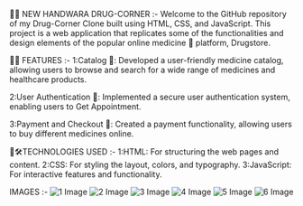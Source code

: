 🔗💊 NEW HANDWARA DRUG-CORNER :-
Welcome to the GitHub repository of my Drug-Corner Clone built using HTML, CSS, and JavaScript. This project is a web application that replicates some of the functionalities and design elements of the popular online medicine 💊 platform, Drugstore.





🔗🚀 FEATURES :-
1:Catalog 💊: Developed a user-friendly medicine catalog, allowing users to browse and search for a wide range of medicines and healthcare products.

2:User Authentication 🔐: Implemented a secure user authentication system, enabling users to Get Appointment.

3:Payment and Checkout 🛒: Created a payment functionality, allowing users to buy different medicines online.





🔗🛠️TECHNOLOGIES USED :-
1:HTML: For structuring the web pages and content.
2:CSS: For styling the layout, colors, and typography.
3:JavaScript: For interactive features and functionality.





IMAGES :-
![1 Image](https://github.com/user-attachments/assets/ce9db7af-5916-4e1d-a805-f0c02d114030)
![2 Image](https://github.com/user-attachments/assets/66278dcc-7130-44e8-aac8-a822b8d772b7)
![3 Image](https://github.com/user-attachments/assets/395dc4a2-521a-4575-98b1-6c5e081ee7dc)
![4 Image](https://github.com/user-attachments/assets/43f9cec8-aab1-40d1-a475-877262ca8e7f)
![5 Image](https://github.com/user-attachments/assets/201f7cdb-349c-44fb-8d41-f663309d5657)
![6 Image](https://github.com/user-attachments/assets/b52773c5-8126-403c-a584-5d8d06294274)



